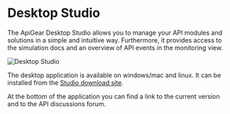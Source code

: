 # Desktop Studio

The ApiGear Desktop Studio allows you to manage your API modules and solutions in a simple and intuitive way.
Furthermore, it provides access to the simulation docs and an overview of API events in the monitoring view.

![Desktop Studio](./studio-desktop.png)

The desktop application is available on windows/mac and linux. It can be installed from the [Studio download site](https://github.com/apigear-io/apigear-studio/releases).

At the bottom of the application you can find a link to the current version and to the API discussions forum.

